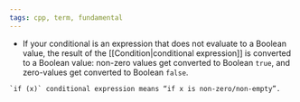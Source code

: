 ```yaml
---
tags: cpp, term, fundamental
---
```


- If your conditional is an expression that does not evaluate to a Boolean value, the result of the [[Condition|conditional expression]] is converted to a Boolean value: non-zero values get converted to Boolean `true`, and zero-values get converted to Boolean `false`.
```ad-note
`if (x)` conditional expression means “if x is non-zero/non-empty”.
```
